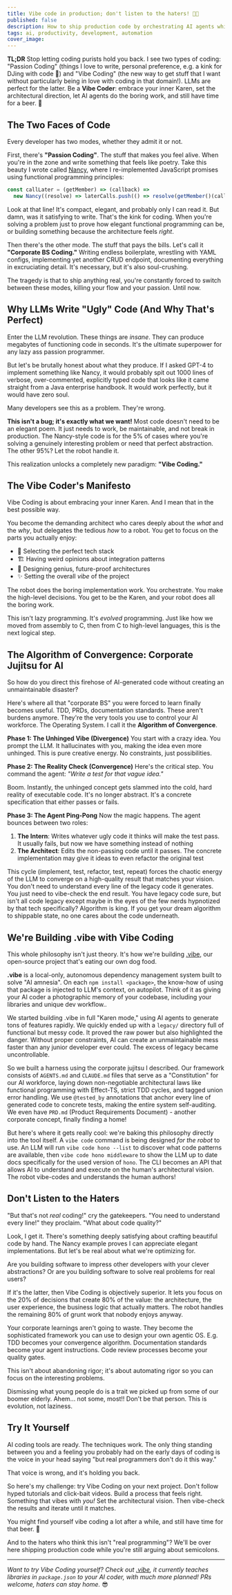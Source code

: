 ```yaml
---
title: Vibe code in production; don't listen to the haters! 🚀💪
published: false
description: How to ship production code by orchestrating AI agents while focusing on architecture and having time for beer
tags: ai, productivity, development, automation
cover_image:
---
```


**TL;DR** Stop letting coding purists hold you back. I see two types of coding: "Passion Coding" (things I love to write, personal preference, e.g. a kink for DJing with code 🤪) and "Vibe Coding" (the new way to get stuff that I want without particularly being in love with coding in that domain!). LLMs are perfect for the latter. Be a **Vibe Coder**: embrace your inner Karen, set the architectural direction, let AI agents do the boring work, and still have time for a beer. 🍺

## The Two Faces of Code

Every developer has two modes, whether they admit it or not.

First, there's **"Passion Coding"**. The stuff that makes you feel alive. When you're in the zone and write something that feels like poetry. Take this beauty I wrote called [Nancy](https://github.com/keyvan-m-sadeghi/nancy), where I re-implemented JavaScript promises using functional programming principles:

```js
const callLater = (getMember) => (callback) =>
  new Nancy((resolve) => laterCalls.push(() => resolve(getMember()(callback))))
```

Look at that line! It's compact, elegant, and probably only I can read it. But damn, was it satisfying to write. That's the kink for coding. When you're solving a problem just to prove how elegant functional programming can be, or building something because the architecture feels _right_.

Then there's the other mode. The stuff that pays the bills. Let's call it **"Corporate BS Coding."** Writing endless boilerplate, wrestling with YAML configs, implementing yet another CRUD endpoint, documenting everything in excruciating detail. It's necessary, but it's also soul-crushing.

The tragedy is that to ship anything real, you're constantly forced to switch between these modes, killing your flow and your passion. Until now.

## Why LLMs Write "Ugly" Code (And Why That's Perfect)

Enter the LLM revolution. These things are _insane_. They can produce megabytes of functioning code in seconds. It's the ultimate superpower for any lazy ass passion programmer.

But let's be brutally honest about what they produce. If I asked GPT-4 to implement something like Nancy, it would probably spit out 1000 lines of verbose, over-commented, explicitly typed code that looks like it came straight from a Java enterprise handbook. It would work perfectly, but it would have zero soul.

Many developers see this as a problem. They're wrong.

**This isn't a bug; it's exactly what we want!** Most code doesn't need to be an elegant poem. It just needs to work, be maintainable, and not break in production. The Nancy-style code is for the 5% of cases where you're solving a genuinely interesting problem or need that perfect abstraction. The other 95%? Let the robot handle it.

This realization unlocks a completely new paradigm: **"Vibe Coding."**

## The Vibe Coder's Manifesto

Vibe Coding is about embracing your inner Karen. And I mean that in the best possible way.

You become the demanding architect who cares deeply about the _what_ and the _why_, but delegates the tedious _how_ to a robot. You get to focus on the parts you actually enjoy:

- 🧠 Selecting the perfect tech stack
- 🏗️ Having weird opinions about integration patterns
- 🔮 Designing genius, future-proof architectures
- ✨ Setting the overall _vibe_ of the project

The robot does the boring implementation work. You orchestrate. You make the high-level decisions. You get to be the Karen, and your robot does all the boring work.

This isn't lazy programming. It's _evolved_ programming. Just like how we moved from assembly to C, then from C to high-level languages, this is the next logical step.

## The Algorithm of Convergence: Corporate Jujitsu for AI

So how do you direct this firehose of AI-generated code without creating an unmaintainable disaster?

Here's where all that "corporate BS" you were forced to learn finally becomes useful. TDD, PRDs, documentation standards. These aren't burdens anymore. They're the very tools you use to control your AI workforce. The Operating System. I call it the **Algorithm of Convergence**.

**Phase 1: The Unhinged Vibe (Divergence)**
You start with a crazy idea. You prompt the LLM. It hallucinates with you, making the idea even more unhinged. This is pure creative energy. No constraints, just possibilities.

**Phase 2: The Reality Check (Convergence)**
Here's the critical step. You command the agent: _"Write a test for that vague idea."_

Boom. Instantly, the unhinged concept gets slammed into the cold, hard reality of executable code. It's no longer abstract. It's a concrete specification that either passes or fails.

**Phase 3: The Agent Ping-Pong**
Now the magic happens. The agent bounces between two roles:

1. **The Intern**: Writes whatever ugly code it thinks will make the test pass. It usually fails, but now we have something instead of nothing
2. **The Architect**: Edits the non-passing code until it passes. The concrete implementation may give it ideas to even refactor the original test

This cycle (implement, test, refactor, test, repeat) forces the chaotic energy of the LLM to converge on a high-quality result that matches your vision. You don't need to understand every line of the legacy code it generates. You just need to vibe-check the end result. You have legacy code sure, but isn't all code legacy except maybe in the eyes of the few nerds hypnotized by that tech specifically? Algorithm is king. If you get your dream algorithm to shippable state, no one cares about the code underneath.

## We're Building .vibe with Vibe Coding

This whole philosophy isn't just theory. It's how we're building [.vibe](https://github.com/vhybzOS/.vibe), our open-source project that's eating our own dog food.

**.vibe** is a local-only, autonomous dependency management system built to solve "AI amnesia". On each `npm install <package>`, the know-how of using that package is injected to LLM's context, on autopilot. Think of it as giving your AI coder a photographic memory of your codebase, including your libraries and unique dev workflow..

We started building .vibe in full "Karen mode," using AI agents to generate tons of features rapidly. We quickly ended up with a `legacy/` directory full of functional but messy code. It proved the raw power but also highlighted the danger. Without proper constraints, AI can create an unmaintainable mess faster than any junior developer ever could. The excess of legacy became uncontrollable.

So we built a harness using the corporate jujitsu I described. Our framework consists of `AGENTS.md` and `CLAUDE.md` files that serve as a "Constitution" for our AI workforce, laying down non-negotiable architectural laws like functional programming with Effect-TS, strict TDD cycles, and tagged union error handling. We use `@tested_by` annotations that anchor every line of generated code to concrete tests, making the entire system self-auditing. We even have `PRD.md` (Product Requirements Document) - another corporate concept, finally finding a home!

But here's where it gets really cool: we're baking this philosophy directly into the tool itself. A `vibe code` command is being designed _for the robot_ to use. An LLM will run `vibe code hono --list` to discover what code patterns are available, then `vibe code hono middleware` to show the LLM up to date docs specifically for the used version of `hono`. The CLI becomes an API that allows AI to understand and execute on the human's architectural vision. The robot vibe-codes and understands the human authors!

## Don't Listen to the Haters

"But that's not _real_ coding!" cry the gatekeepers. "You need to understand every line!" they proclaim. "What about code quality?"

Look, I get it. There's something deeply satisfying about crafting beautiful code by hand. The Nancy example proves I can appreciate elegant implementations. But let's be real about what we're optimizing for.

Are you building software to impress other developers with your clever abstractions? Or are you building software to solve real problems for real users?

If it's the latter, then Vibe Coding is objectively superior. It lets you focus on the 20% of decisions that create 80% of the value: the architecture, the user experience, the business logic that actually matters. The robot handles the remaining 80% of grunt work that nobody enjoys anyway.

Your corporate learnings aren't going to waste. They become the sophisticated framework you can use to design your own agentic OS. E.g. TDD becomes your convergence algorithm. Documentation standards become your agent instructions. Code review processes become your quality gates.

This isn't about abandoning rigor; it's about automating rigor so you can focus on the interesting problems.

Dismissing what young people do is a trait we picked up from some of our boomer elderly. Ahem... not some, most!! Don't be that person. This is evolution, not laziness.

## Try It Yourself

AI coding tools are ready. The techniques work. The only thing standing between you and a feeling you probably had on the early days of coding is the voice in your head saying "but real programmers don't do it this way."

That voice is wrong, and it's holding you back.

So here's my challenge: try Vibe Coding on your next project. Don't follow hyped tutorials and click-bait videos. Build a process that feels right. Something that vibes with *you!* Set the architectural vision. Then vibe-check the results and iterate until it matches.

You might find yourself vibe coding a lot after a while, and still have time for that beer. 🍺

And to the haters who think this isn't "real programming"? We'll be over here shipping production code while you're still arguing about semicolons.

---

_Want to try Vibe Coding yourself? Check out [.vibe](https://github.com/vhybzOS/.vibe), it currently teaches libraries in `package.json` to your AI coder, with much more planned! PRs welcome, haters can stay home._ 😎
